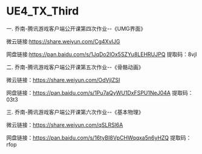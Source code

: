 # UE4_TX_Third
一.
乔南-腾讯游戏客户端公开课第四次作业--《UMG界面》

微云链接:https://share.weiyun.com/Cg4XvIJG

网盘链接:https://pan.baidu.com/s/1JqDo2IOx5SZYu8LEHRUJPQ 
提取码：8vjl


二.
乔南-腾讯游戏客户端公开课第五次作业--《骨骼动画》

微云链接：https://share.weiyun.com/OdVjlZSI

网盘链接：https://pan.baidu.com/s/1Pu7aQyWU1DxFSPU1NeJ04A 
提取码：03t3


三.
乔南-腾讯游戏客户端公开课第六次作业--《基本物理》

微云链接：https://share.weiyun.com/qSLRSl6A

网盘链接：https://pan.baidu.com/s/16tyBI8VpCHWqqxa5n6yHZQ
提取码：rfop